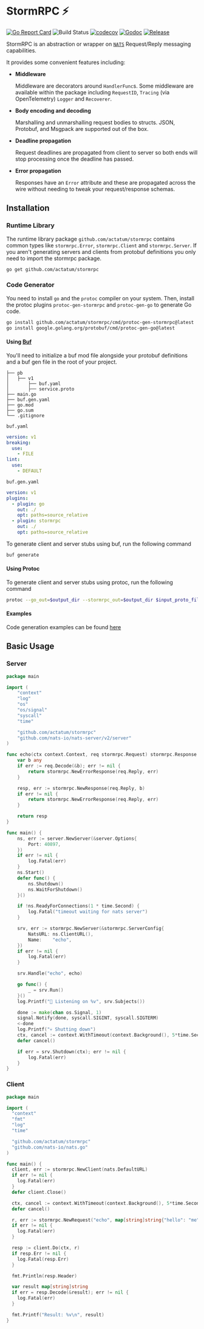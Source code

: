 # StormRPC ⚡

[![Go Report Card](https://goreportcard.com/badge/actatum/stormrpc)](https://goreportcard.com/report/actatum/stormrpc)
![Build Status](https://github.com/actatum/stormrpc/actions/workflows/main.yaml/badge.svg)
[![codecov](https://codecov.io/gh/actatum/stormrpc/branch/main/graph/badge.svg)](https://codecov.io/gh/actatum/stormrpc)
[![Godoc](http://img.shields.io/badge/godoc-reference-blue.svg?style=flat)](https://godoc.org/github.com/actatum/stormrpc)
[![Release](https://img.shields.io/github/release/actatum/stormrpc.svg)](https://github.com/actatum/stormrpc/releases/latest)

StormRPC is an abstraction or wrapper on [`NATS`] Request/Reply messaging capabilities.

It provides some convenient features including:

- **Middleware**

  Middleware are decorators around `HandlerFunc`s. Some middleware are available within the package including `RequestID`, `Tracing` (via OpenTelemetry) `Logger` and `Recoverer`.

- **Body encoding and decoding**

  Marshalling and unmarshalling request bodies to structs. JSON, Protobuf, and Msgpack are supported out of the box.

- **Deadline propagation**

  Request deadlines are propagated from client to server so both ends will stop processing once the deadline has passed.

- **Error propagation**

  Responses have an `Error` attribute and these are propagated across the wire without needing to tweak your request/response schemas.

## Installation

### Runtime Library

The runtime library package `github.com/actatum/stormrpc` contains common types like `stormrpc.Error`, `stormrpc.Client` and `stormrpc.Server`. If you aren't generating servers and clients from protobuf definitions you only need to import the stormrpc package.

```bash
go get github.com/actatum/stormrpc
```

### Code Generator

You need to install `go` and the `protoc` compiler on your system. Then, install the protoc plugins `protoc-gen-stormrpc` and `protoc-gen-go` to generate Go code.

```bash
go install github.com/actatum/stormrpc/cmd/protoc-gen-stormrpc@latest
go install google.golang.org/protobuf/cmd/protoc-gen-go@latest
```

#### Using [Buf](https://buf.build/docs/introduction)

You'll need to initialize a buf mod file alongside your protobuf definitions and a buf gen file in the root of your project.

```
├── pb
│   ├── v1
│       ├── buf.yaml
│       ├── service.proto
├── main.go
├── buf.gen.yaml
├── go.mod
├── go.sum
└── .gitignore
```

`buf.yaml`

```yaml
version: v1
breaking:
  use:
    - FILE
lint:
  use:
    - DEFAULT
```

`buf.gen.yaml`

```yaml
version: v1
plugins:
  - plugin: go
    out: ./
    opt: paths=source_relative
  - plugin: stormrpc
    out: ./
    opt: paths=source_relative
```

To generate client and server stubs using buf, run the following command

```bash
buf generate
```

#### Using Protoc

To generate client and server stubs using protoc, run the following command

```bash
protoc --go_out=$output_dir --stormrpc_out=$output_dir $input_proto_file
```

#### Examples

Code generation examples can be found [here](https://github.com/actatum/stormrpc/tree/main/examples/protogen)

## Basic Usage

### Server

```go
package main

import (
	"context"
	"log"
	"os"
	"os/signal"
	"syscall"
	"time"

	"github.com/actatum/stormrpc"
	"github.com/nats-io/nats-server/v2/server"
)

func echo(ctx context.Context, req stormrpc.Request) stormrpc.Response {
	var b any
	if err := req.Decode(&b); err != nil {
		return stormrpc.NewErrorResponse(req.Reply, err)
	}

	resp, err := stormrpc.NewResponse(req.Reply, b)
	if err != nil {
		return stormrpc.NewErrorResponse(req.Reply, err)
	}

	return resp
}

func main() {
	ns, err := server.NewServer(&server.Options{
		Port: 40897,
	})
	if err != nil {
		log.Fatal(err)
	}
	ns.Start()
	defer func() {
		ns.Shutdown()
		ns.WaitForShutdown()
	}()

	if !ns.ReadyForConnections(1 * time.Second) {
		log.Fatal("timeout waiting for nats server")
	}

	srv, err := stormrpc.NewServer(&stormrpc.ServerConfig{
		NatsURL: ns.ClientURL(),
		Name:    "echo",
	})
	if err != nil {
		log.Fatal(err)
	}

	srv.Handle("echo", echo)

	go func() {
		_ = srv.Run()
	}()
	log.Printf("👋 Listening on %v", srv.Subjects())

	done := make(chan os.Signal, 1)
	signal.Notify(done, syscall.SIGINT, syscall.SIGTERM)
	<-done
	log.Printf("💀 Shutting down")
	ctx, cancel := context.WithTimeout(context.Background(), 5*time.Second)
	defer cancel()

	if err = srv.Shutdown(ctx); err != nil {
		log.Fatal(err)
	}
}
```

### Client

```go
package main

import (
  "context"
  "fmt"
  "log"
  "time"

  "github.com/actatum/stormrpc"
  "github.com/nats-io/nats.go"
)

func main() {
  client, err := stormrpc.NewClient(nats.DefaultURL)
  if err != nil {
    log.Fatal(err)
  }
  defer client.Close()

  ctx, cancel := context.WithTimeout(context.Background(), 5*time.Second)
  defer cancel()

  r, err := stormrpc.NewRequest("echo", map[string]string{"hello": "me"})
  if err != nil {
    log.Fatal(err)
  }

  resp := client.Do(ctx, r)
  if resp.Err != nil {
    log.Fatal(resp.Err)
  }

  fmt.Println(resp.Header)

  var result map[string]string
  if err = resp.Decode(&result); err != nil {
    log.Fatal(err)
  }

  fmt.Printf("Result: %v\n", result)
}
```

[`nats.go`]: https://github.com/nats-io/nats.go
[`NATS`]: https://docs.nats.io/

